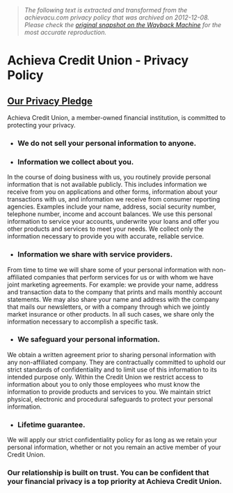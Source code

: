 > *The following text is extracted and transformed from the achievacu.com privacy policy that was archived on 2012-12-08. Please check the [original snapshot on the Wayback Machine](https://web.archive.org/web/20121208164322id_/http%3A//www.achievacu.com/personal/credit-cards/CreditCardServices/KeepingYourCreditSafe/PrivacyPolicy.aspx) for the most accurate reproduction.*

# Achieva Credit Union - Privacy Policy

## [Our Privacy Pledge](https://web.archive.org/web/20121208164322id_/http%3A//www.achievacu.com/Libraries/Brochures_and_links/Privacy_Pledge.sflb.ashx)

Achieva Credit Union, a member-owned financial institution, is committed to protecting your privacy.

  * ### We do not sell your personal information to anyone. 

  * ### Information we collect about you.

In the course of doing business with us, you routinely provide personal information that is not available publicly. This includes information we receive from you on applications and other forms, information about your transactions with us, and information we receive from consumer reporting agencies. Examples include your name, address, social security number, telephone number, income and account balances. We use this personal information to service your accounts, underwrite your loans and offer you other products and services to meet your needs. We collect only the information necessary to provide you with accurate, reliable service. 
  * ### Information we share with service providers.

From time to time we will share some of your personal information with non-affiliated companies that perform services for us or with whom we have joint marketing agreements. For example: we provide your name, address and transaction data to the company that prints and mails monthly account statements. We may also share your name and address with the company that mails our newsletters, or with a company through which we jointly market insurance or other products. In all such cases, we share only the information necessary to accomplish a specific task. 
  * ### We safeguard your personal information.

We obtain a written agreement prior to sharing personal information with any non-affiliated company. They are contractually committed to uphold our strict standards of confidentiality and to limit use of this information to its intended purpose only. Within the Credit Union we restrict access to information about you to only those employees who must know the information to provide products and services to you. We maintain strict physical, electronic and procedural safeguards to protect your personal information. 
  * ### Lifetime guarantee.

We will apply our strict confidentiality policy for as long as we retain your personal information, whether or not you remain an active member of your Credit Union. 



### Our relationship is built on trust. You can be confident that your financial privacy is a top priority at Achieva Credit Union.
